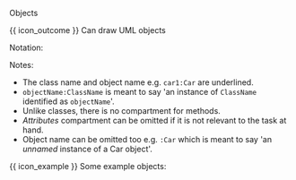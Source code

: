 <span id="title">Objects</span>

<span id="prereqs"></span>

<span id="outcomes">{{ icon_outcome }} Can draw UML objects</span>

<div id="body">

Notation:

<pic src="{{baseUrl}}/uml/objectDiagrams/objects/images/notation.png" height="85" />
<p/>

Notes:
 * The class name and object name e.g. `car1:Car` are underlined.
 * `objectName:ClassName` is meant to say 'an instance of `ClassName` identified as `objectName`'.
 * Unlike classes, there is no compartment for methods.
 * _Attributes_ compartment can be omitted if it is not relevant to the task at hand.
 * Object name can be omitted too e.g. `:Car` which is meant to say 'an _unnamed_ instance of a Car object'.

<box>

{{ icon_example }} Some example objects:

<pic src="{{baseUrl}}/uml/objectDiagrams/objects/images/professorStudent.png" height="65" />
<p/>

</box>

</div>

<div id="extras">

<include src="exercises.md" />

</div>

